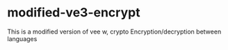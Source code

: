 # modified-ve3-encrypt
This is a modified version of vee w, crypto Encryption/decryption between languages
